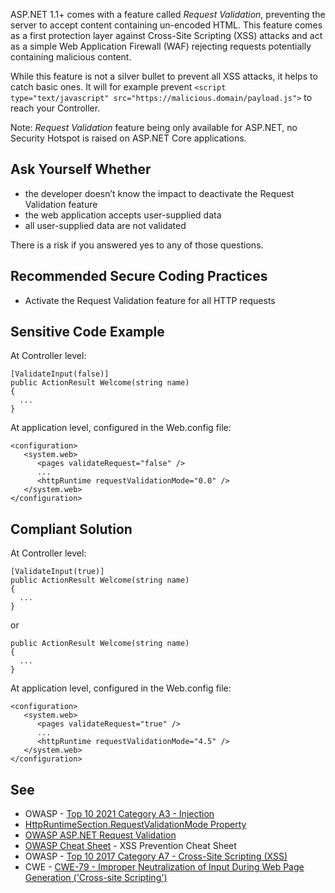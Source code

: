 ASP.NET 1.1+ comes with a feature called *Request Validation*, preventing the server to accept content containing un-encoded HTML. This
feature comes as a first protection layer against Cross-Site Scripting (XSS) attacks and act as a simple Web Application Firewall (WAF) rejecting
requests potentially containing malicious content.

While this feature is not a silver bullet to prevent all XSS attacks, it helps to catch basic ones. It will for example prevent `<script
type="text/javascript" src="https://malicious.domain/payload.js">` to reach your Controller.

Note: *Request Validation* feature being only available for ASP.NET, no Security Hotspot is raised on ASP.NET Core applications.

## Ask Yourself Whether

-  the developer doesn’t know the impact to deactivate the Request Validation feature
-  the web application accepts user-supplied data
-  all user-supplied data are not validated

There is a risk if you answered yes to any of those questions.

## Recommended Secure Coding Practices

-  Activate the Request Validation feature for all HTTP requests

## Sensitive Code Example

At Controller level:

    [ValidateInput(false)]
    public ActionResult Welcome(string name)
    {
      ...
    }

At application level, configured in the Web.config file:

    <configuration>
       <system.web>
          <pages validateRequest="false" />
          ...
          <httpRuntime requestValidationMode="0.0" />
       </system.web>
    </configuration>

## Compliant Solution

At Controller level:

    [ValidateInput(true)]
    public ActionResult Welcome(string name)
    {
      ...
    }

or

    public ActionResult Welcome(string name)
    {
      ...
    }

At application level, configured in the Web.config file:

    <configuration>
       <system.web>
          <pages validateRequest="true" />
          ...
          <httpRuntime requestValidationMode="4.5" />
       </system.web>
    </configuration>

## See

-  OWASP - [Top 10 2021 Category A3 - Injection](https://owasp.org/Top10/A03_2021-Injection/)
-  [HttpRuntimeSection.RequestValidationMode Property](https://docs.microsoft.com/en-us/dotnet/api/system.web.configuration.httpruntimesection.requestvalidationmode?view=netframework-4.8)
-  [OWASP ASP.NET Request Validation](https://owasp.org/www-community/ASP-NET_Request_Validation)
-  [OWASP Cheat Sheet](https://cheatsheetseries.owasp.org/cheatsheets/Cross_Site_Scripting_Prevention_Cheat_Sheet.html) - XSS
  Prevention Cheat Sheet
-  OWASP - [Top 10 2017 Category A7 - Cross-Site Scripting
  (XSS)](https://owasp.org/www-project-top-ten/2017/A7_2017-Cross-Site_Scripting_%28XSS%29)
-  CWE - [CWE-79 - Improper Neutralization of Input During Web Page Generation ('Cross-site
  Scripting')](https://cwe.mitre.org/data/definitions/79)